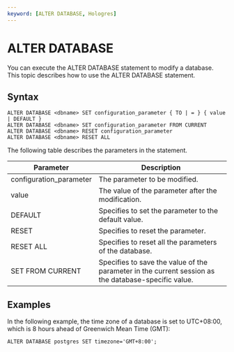 ```yaml
---
keyword: [ALTER DATABASE, Hologres]
---
```


# ALTER DATABASE

You can execute the ALTER DATABASE statement to modify a database. This topic describes how to use the ALTER DATABASE statement.

## Syntax

```
ALTER DATABASE <dbname> SET configuration_parameter { TO | = } { value | DEFAULT }
ALTER DATABASE <dbname> SET configuration_parameter FROM CURRENT
ALTER DATABASE <dbname> RESET configuration_parameter
ALTER DATABASE <dbname> RESET ALL
```

The following table describes the parameters in the statement.

|Parameter|Description|
|---------|-----------|
|configuration\_parameter|The parameter to be modified.|
|value|The value of the parameter after the modification.|
|DEFAULT|Specifies to set the parameter to the default value.|
|RESET|Specifies to reset the parameter.|
|RESET ALL|Specifies to reset all the parameters of the database.|
|SET FROM CURRENT|Specifies to save the value of the parameter in the current session as the database-specific value.|

## Examples

In the following example, the time zone of a database is set to UTC+08:00, which is 8 hours ahead of Greenwich Mean Time \(GMT\):

```
ALTER DATABASE postgres SET timezone='GMT+8:00';
```

